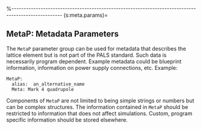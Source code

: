 %---------------------------------------------------------------------------------------------------
(s:meta.params)=
## MetaP: Metadata Parameters

The `MetaP` parameter group can be used for metadata that describes the lattice element
but is not part of the PALS standard. Such data is necessarily program dependent.
Example metadata could be blueprint information, information on power supply connections, etc.
Example:
```{code} yaml
MetaP:
  alias:  an_alternative_name
  Meta: Mark 4 quadrupole
```

Components of `MetaP` are not limited to being simple strings or numbers but can be complex 
structures. The information contained in `MetaP` should be restricted to information that 
does not affect simulations. Custom, program specific information should be stored elsewhere.


